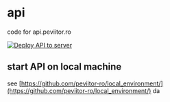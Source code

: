 # api
code for api.peviitor.ro

[![Deploy API to server](https://github.com/peviitor-ro/api/actions/workflows/deploy_api.yml/badge.svg)](https://github.com/peviitor-ro/api/actions/workflows/deploy_api.yml)


## start API on local machine
see [https://github.com/peviitor-ro/local_environment/](https://github.com/peviitor-ro/local_environment/)
da